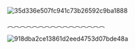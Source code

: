 ![35d336e507fc941c73b26592c9ba1888](https://github.com/user-attachments/assets/78ea4835-9af6-4733-9f97-5a908f403fa4)



︵︵︵︵︵︵︵︵︵︵︵︵︵︵︵︵




![918dba2ce13861d2eed4753d07bde48a](https://github.com/user-attachments/assets/64b837aa-f7ef-4bb9-b3c2-639dc7ea641b)


